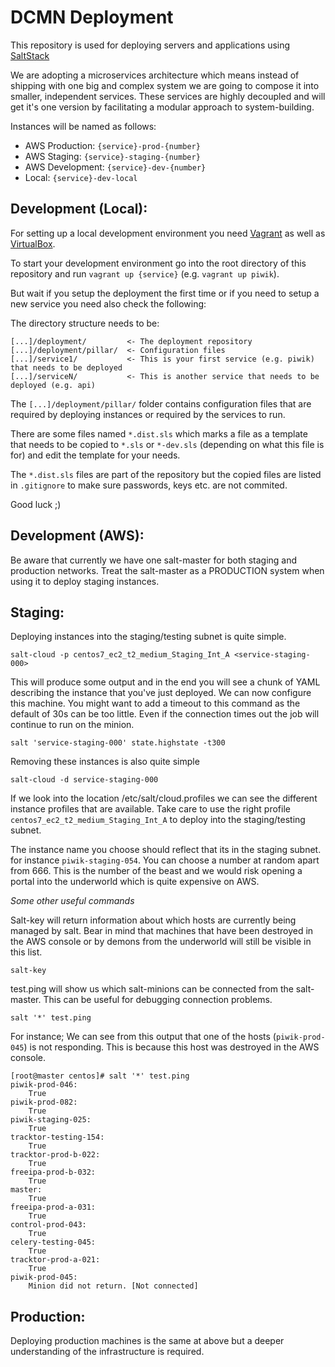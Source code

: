 DCMN Deployment
===============

This repository is used for deploying servers and applications using [SaltStack](http://saltstack.com/)

We are adopting a microservices architecture which means instead of shipping with one big and complex system
we are going to compose it into smaller, independent services. These services are highly decoupled and will
get it's one version by facilitating a modular approach to system-building. 

Instances will be named as follows:
  * AWS Production:  `{service}-prod-{number}`
  * AWS Staging:     `{service}-staging-{number}`
  * AWS Development: `{service}-dev-{number}`
  * Local:           `{service}-dev-local`


Development (Local):
--------------------

For setting up a local development environment you need [Vagrant](https://www.vagrantup.com/)
as well as [VirtualBox](https://www.virtualbox.org/).

To start your development environment go into the root directory of this repository and run
`vagrant up {service}` (e.g. `vagrant up piwik`).

But wait if you setup the deployment the first time or if you need to setup a new service you need also check
the following:

The directory structure needs to be:
```
[...]/deployment/         <- The deployment repository
[...]/deployment/pillar/  <- Configuration files
[...]/service1/           <- This is your first service (e.g. piwik) that needs to be deployed
[...]/serviceN/           <- This is another service that needs to be deployed (e.g. api)
```

The `[...]/deployment/pillar/` folder contains configuration files that are required by deploying
instances or required by the services to run.

There are some files named `*.dist.sls` which marks a file as a template that needs to be copied to
`*.sls` or `*-dev.sls` (depending on what this file is for) and edit the template for your needs.

The `*.dist.sls` files are part of the repository but the copied files are listed in `.gitignore`
to make sure passwords, keys etc. are not commited.

Good luck ;)


Development (AWS):
------------------

Be aware that currently we have one salt-master for both staging and production networks. Treat the salt-master as a PRODUCTION system when using it to deploy staging instances.

Staging:
--------

Deploying instances into the staging/testing subnet is quite simple.
```
salt-cloud -p centos7_ec2_t2_medium_Staging_Int_A <service-staging-000>
```

This will produce some output and in the end you will see a chunk of YAML describing the instance that you've just deployed. We can now configure this machine. You might want to add a timeout to this command as the default of 30s can be too little. Even if the connection times out the job will continue to run on the minion.
```
salt 'service-staging-000' state.highstate -t300
```

Removing these instances is also quite simple
```
salt-cloud -d service-staging-000
```

If we look into the location /etc/salt/cloud.profiles we can see the different instance profiles that are available. Take care to use the right profile ```centos7_ec2_t2_medium_Staging_Int_A``` to deploy into the staging/testing subnet. 

The instance name you choose should reflect that its in the staging subnet. for instance ```piwik-staging-054```. You can choose a number at random apart from 666. This is the number of the beast and we would risk opening a portal into the underworld which is quite expensive on AWS.

_Some other useful commands_

Salt-key will return information about which hosts are currently being managed by salt. Bear in mind that machines that have been destroyed in the AWS console or by demons from the underworld will still be visible in this list.
```
salt-key
```

test.ping will show us which salt-minions can be connected from the salt-master. This can be useful for debugging connection problems.
```
salt '*' test.ping
```

For instance; We can see from this output that one of the hosts (```piwik-prod-045```) is not responding. This is because this host was destroyed in the AWS console.

```
[root@master centos]# salt '*' test.ping
piwik-prod-046:
    True
piwik-prod-082:
    True
piwik-staging-025:
    True
tracktor-testing-154:
    True
tracktor-prod-b-022:
    True
freeipa-prod-b-032:
    True
master:
    True
freeipa-prod-a-031:
    True
control-prod-043:
    True
celery-testing-045:
    True
tracktor-prod-a-021:
    True
piwik-prod-045:
    Minion did not return. [Not connected]
```


Production:
-----------
Deploying production machines is the same at above but a deeper understanding of the infrastructure is required.

